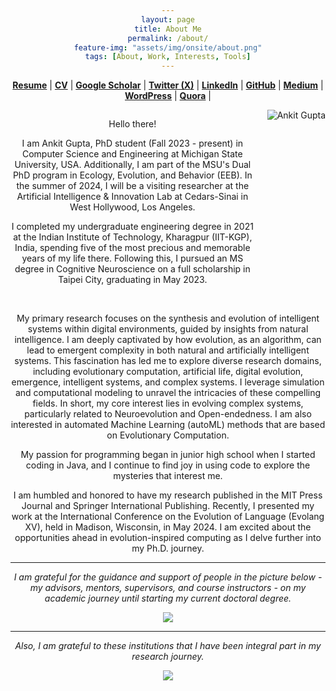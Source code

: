 ```yaml
---
layout: page
title: About Me
permalink: /about/
feature-img: "assets/img/onsite/about.png"
tags: [About, Work, Interests, Tools]
---
```


<head> 
        <style> 
            body { 
                text-align:center; 
            }
        </style> 

</head> 


<a href="https://drive.google.com/file/d/1EfiqiEd5rr7nJvMWb7F0zn7Pw-CNKclH/view" target="_blank"><b>Resume</b></a> | <a href="https://drive.google.com/file/d/1am4vLS0rRuE6yXU1o661U8A3MQw_BG9w/view" target="_blank"><b>CV</b></a> | <a href="https://scholar.google.com/citations?user=FTCbGjoAAAAJ&hl=en" target="_blank"><b>Google Scholar</b></a> | <a href="https://twitter.com/ankiitgupta7" target="_blank"><b>Twitter (X)</b></a> | <a href="https://www.linkedin.com/in/ankiitgupta7/" target="_blank"><b>LinkedIn</b></a> | <a href="https://github.com/ankiitgupta7" target="_blank"><b>GitHub</b></a> | <a href="https://medium.com/@ankiitgupta7" target="_blank"><b>Medium</b></a> | <a href="https://ankiitgupta7.wordpress.com/" target="_blank"><b>WordPress</b></a> | <a href="https://www.quora.com/profile/Ankit-Gupta-1695" target="_blank"><b>Quora</b></a> |


<!-- Begin side-by-side layout with image on the right -->
<div style="display: flex; align-items: flex-start;">

  <!-- Text section -->
  <div style="flex: 1;">
    <p>Hello there!</p>
    <p>
      I am Ankit Gupta, PhD student (Fall 2023 - present) in Computer Science and Engineering at Michigan State University, USA. Additionally, I am part of the MSU's Dual PhD program in Ecology, Evolution, and Behavior (EEB). In the summer of 2024, I will be a visiting researcher at the Artificial Intelligence & Innovation Lab at Cedars-Sinai in West Hollywood, Los Angeles.
    </p>
    <p>
      I completed my undergraduate engineering degree in 2021 at the Indian Institute of Technology, Kharagpur (IIT-KGP), India, spending five of the most precious and memorable years of my life there. Following this, I pursued an MS degree in Cognitive Neuroscience on a full scholarship in Taipei City, graduating in May 2023.
    </p>
  </div>

  <!-- Image section on the right -->
  <img src="https://ankiitgupta7.github.io/assets/img/mygallery/India%20Gate%20Picture.jpeg" alt="Ankit Gupta" style="height: auto; max-height: 100%; width: auto; max-width: 60%; margin-left: 20px;">

</div>
<!-- End side-by-side layout -->

<br>

My primary research focuses on the synthesis and evolution of intelligent systems within digital environments, guided by insights from natural intelligence. I am deeply captivated by how evolution, as an algorithm, can lead to emergent complexity in both natural and artificially intelligent systems. This fascination has led me to explore diverse research domains, including evolutionary computation, artificial life, digital evolution, emergence, intelligent systems, and complex systems. I leverage simulation and computational modeling to unravel the intricacies of these compelling fields. In short, my core interest lies in evolving complex systems, particularly related to Neuroevolution and Open-endedness. I am also interested in automated Machine Learning (autoML) methods that are based on Evolutionary Computation.

My passion for programming began in junior high school when I started coding in Java, and I continue to find joy in using code to explore the mysteries that interest me.

I am humbled and honored to have my research published in the MIT Press Journal and Springer International Publishing. Recently, I presented my work at the International Conference on the Evolution of Language (Evolang XV), held in Madison, Wisconsin, in May 2024. I am excited about the opportunities ahead in evolution-inspired computing as I delve further into my Ph.D. journey.



***

*I am grateful for the guidance and support of people in the picture below - my advisors, mentors, supervisors, and course instructors - on my academic journey until starting my current doctoral degree.*

![](https://ankiitgupta7.github.io/assets/img/onsite/mentors.png)

***

*Also, I am grateful to these institutions that I have been integral part in my research journey.*

![](https://ankiitgupta7.github.io/assets/img/onsite/affiliations2024.png)

